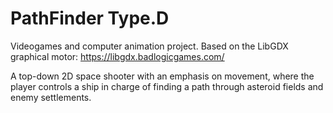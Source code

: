 # PathFinder Type.D

Videogames and computer animation project. Based on the LibGDX graphical motor: https://libgdx.badlogicgames.com/

A top-down 2D space shooter with an emphasis on movement, where the player controls a ship in charge of finding a path through asteroid fields and enemy settlements.

